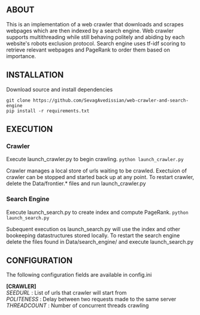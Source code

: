ABOUT
---

This is an implementation of a web crawler that downloads and scrapes webpages which are then indexed by a search engine. Web crawler supports multithreading while still behaving politely and abiding by each website's robots exclusion protocol. Search engine uses tf-idf scoring to retrieve relevant webpages and PageRank to order them based on importance.

INSTALLATION
---

Download source and install dependencies

```
git clone https://github.com/SevagAvedissian/web-crawler-and-search-engine
pip install -r requirements.txt
```

EXECUTION
---

### Crawler

Execute launch_crawler.py to begin crawling.
```python launch_crawler.py```

Crawler manages a local store of urls waiting to be crawled. Exectuion of crawler can be stopped and started back up at any point. To restart crawler, delete the Data/frontier.* files and run launch_crawler.py

### Search Engine

Execute launch_search.py to create index and compute PageRank.
```python launch_search.py```

Subequent execution os launch_search.py will use the index and other bookeeping datastructures stored locally. To restart the search engine delete the files found in Data/search_engine/ and execute launch_search.py

CONFIGURATION
---

The following configuration fields are available in config.ini

**[CRAWLER]**<br>
*SEEDURL* : List of urls that crawler will start from<br>
*POLITENESS* : Delay between two requests made to the same server<br>
*THREADCOUNT* : Number of concurrent threads crawling

